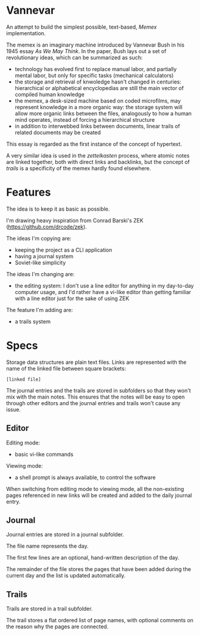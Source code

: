 # Vannevar

An attempt to build the simplest possible, text-based, *Memex* implementation.

The memex is an imaginary machine introduced by Vannevar Bush in his 1945
essay *As We May Think*. In the paper, Bush lays out a set of revolutionary
ideas, which can be summarized as such:

- technology has evolved first to replace manual labor, and partially mental
  labor, but only for specific tasks (mechanical calculators)
- the storage and retrieval of knwoledge hasn't changed in centuries:
  hierarchical or alphabetical encyclopedias are still the main vector of
  compiled human knowledge
- the memex, a desk-sized machine based on coded microfilms, may represent
  knowledge in a more organic way: the storage system will allow more
  organic links between the files, analogously to how a human mind operates,
  instead of forcing a hierarchical structure
- in addition to interwebbed links between documents, linear trails of related
  documents may be created

This essay is regarded as the first instance of the concept of hypertext.

A very similar idea is used in the *zettelkasten* process, where atomic notes
are linked together, both with direct links and backlinks, but the concept of
*trails* is a specificity of the memex hardly found elsewhere.

# Features

The idea is to keep it as basic as possible.

I'm drawing heavy inspiration from Conrad Barski's ZEK
(https://github.com/drcode/zek).

The ideas I'm copying are:

- keeping the project as a CLI application
- having a journal system
- Soviet-like simplicity

The ideas I'm changing are:

- the editing system: I don't use a line editor for anything in my day-to-day
  computer usage, and I'd rather have a vi-like editor than getting familiar
  with a line editor just for the sake of using ZEK

The feature I'm adding are:

- a trails system

# Specs

Storage data structures are plain text files. Links are represented with the
name of the linked file between square brackets:

```
[linked file]
```

The journal entries and the trails are stored in subfolders so that they won't
mix with the main notes. This ensures that the notes will be easy to open
through other editors and the journal entries and trails won't cause any
issue.

## Editor

Editing mode:

- basic vi-like commands

Viewing mode:

- a shell prompt is always available, to control the software

When switching from editing mode to viewing mode, all the non-existing pages
referenced in new links will be created and added to the daily journal entry.

## Journal

Journal entries are stored in a journal subfolder.

The file name represents the day.

The first few lines are an optional, hand-written description of the day.

The remainder of the file stores the pages that have been added during the
current day and the list is updated automatically.

## Trails

Trails are stored in a trail subfolder.

The trail stores a flat ordered list of page names, with optional comments on
the reason why the pages are connected.